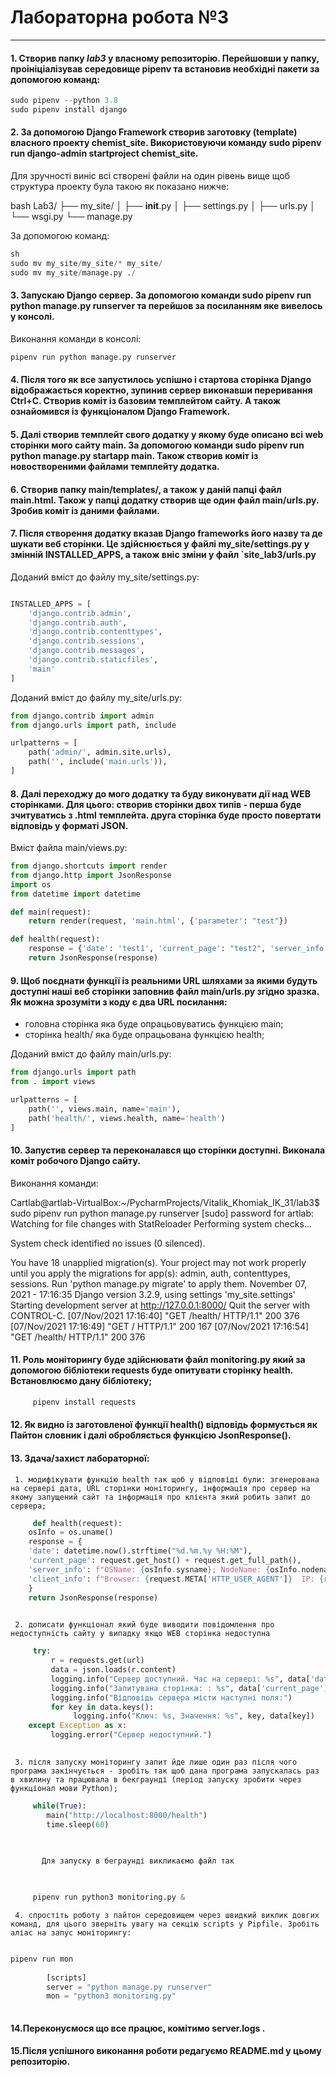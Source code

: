 # Лабораторна робота №3
---

#### 1. Створив папку ***lab3*** у власному репозиторію. Перейшовши у папку, проініціалізував середовище pipenv та встановив необхідні пакети за допомогою команд:

```python
sudo pipenv --python 3.8
sudo pipenv install django
```

#### 2. За допомогою Django Framework створив заготовку (template) власного проекту chemist_site. Використовуючи команду sudo pipenv run django-admin startproject chemist_site.
Для зручності виніс всі створені файли на один рівень вище щоб структура проекту була такою як показано нижче:

bash
Lab3/
├── my_site/
│   ├── __init__.py
│   ├── settings.py
│   ├── urls.py
│   └── wsgi.py
└── manage.py

За допомогою команд:
```python
sh
sudo mv my_site/my_site/* my_site/
sudo mv my_site/manage.py ./
```

#### 3. Запускаю Django сервер. За допомогою команди sudo pipenv run python manage.py runserver та перейшов за посиланням яке вивелось у консолі.
Виконання команди в консолі:

```python
pipenv run python manage.py runserver
```

#### 4. Після того як все запустилось успішно і стартова сторінка Django відображається коректно, зупинив сервер виконавши переривання Ctrl+C. Створив коміт із базовим темплейтом сайту. А також ознайомився із функціоналом Django Framework.

#### 5. Далі створив темплейт свого додатку у якому буде описано всі web сторінки мого сайту main. За допомогою команди sudo pipenv run python manage.py startapp main. Також створив коміт із новоствореними файлами темплейту додатка.

#### 6. Cтворив папку main/templates/, а також у даній папці файл main.html. Також у папці додатку створив ще один файл main/urls.py. Зробив коміт із даними файлами.

#### 7. Після створення додатку вказав Django frameworks його назву та де шукати веб сторінки. Це здійснюється у файлі my_site/settings.py у змінній INSTALLED_APPS, а також вніс зміни у файл `site_lab3/urls.py
Доданий вміст до файлу my_site/settings.py:

```python

INSTALLED_APPS = [
    'django.contrib.admin',
    'django.contrib.auth',
    'django.contrib.contenttypes',
    'django.contrib.sessions',
    'django.contrib.messages',
    'django.contrib.staticfiles',
    'main'
]
```

Доданий вміст до файлу my_site/urls.py:

```python
from django.contrib import admin
from django.urls import path, include

urlpatterns = [
    path('admin/', admin.site.urls),
    path('', include('main.urls')),
]
```

#### 8. Далі переходжу до мого додатку та буду виконувати дії над WEB сторінками. Для цього: створив сторінки двох типів - перша буде зчитуватись з .html темплейта. друга сторінка буде просто повертати відповідь у форматі JSON.
Вміст файла main/views.py:

```python
from django.shortcuts import render
from django.http import JsonResponse
import os
from datetime import datetime

def main(request):
    return render(request, 'main.html', {'parameter': "test"})

def health(request):
    response = {'date': 'test1', 'current_page': "test2", 'server_info': "test3", 'client_info': "test4"}
    return JsonResponse(response)
```


#### 9. Щоб поєднати функції із реальними URL шляхами за якими будуть доступні наші веб сторінки заповнив файл main/urls.py згідно зразка. Як можна зрозуміти з коду є два URL посилання:
* головна сторінка яка буде опрацьовуватись функцією main;
* сторінка health/ яка буде опрацьована функцією health;

Доданий вміст до файлу main/urls.py:

```python
from django.urls import path
from . import views

urlpatterns = [
    path('', views.main, name='main'),
    path('health/', views.health, name='health')
]
```



#### 10. Запустив сервер та переконалався що сторінки доступні. Виконала коміт робочого Django сайту.
Виконання команди:

Cartlab@artlab-VirtualBox:~/PycharmProjects/Vitalik_Khomiak_IK_31/lab3$ sudo pipenv run python manage.py runserver
[sudo] password for artlab:     
Watching for file changes with StatReloader
Performing system checks...

System check identified no issues (0 silenced).

You have 18 unapplied migration(s). Your project may not work properly until you apply the migrations for app(s): admin, auth, contenttypes, sessions.
Run 'python manage.py migrate' to apply them.
November 07, 2021 - 17:16:35
Django version 3.2.9, using settings 'my_site.settings'
Starting development server at http://127.0.0.1:8000/
Quit the server with CONTROL-C.
[07/Nov/2021 17:16:40] "GET /health/ HTTP/1.1" 200 376
[07/Nov/2021 17:16:49] "GET / HTTP/1.1" 200 167
[07/Nov/2021 17:16:54] "GET /health/ HTTP/1.1" 200 376



#### 11. Роль моніторингу буде здійснювати файл monitoring.py який за допомогою бібліотеки requests буде опитувати сторінку health. Встановлюємо дану бібліотеку;
     

```python
     pipenv install requests
```

     
#### 12. Як видно із заготовленої функції health() відповідь формується як Пайтон словник і далі обробляється функцією JsonResponse().

#### 13. Здача/захист лабораторної:
     1. модифікувати функцію health так щоб у відповіді були: згенерована на сервері дата, URL сторінки моніторингу, інформація про сервер на якому запущений сайт та інформація про клієнта який робить запит до сервера;
    

```python
     def health(request):
    osInfo = os.uname()
    response = {
    'date': datetime.now().strftime("%d.%m.%y %H:%M"),
    'current_page': request.get_host() + request.get_full_path(),
    'server_info': f"OSName: {osInfo.sysname}; NodeName: {osInfo.nodename}; Release:{osInfo.release}; Version:{osInfo.version}; Indentificator:{osInfo.machine}",
    'client_info': f"Browser: {request.META['HTTP_USER_AGENT']}  IP: {request.META['REMOTE_ADDR']} "
    }
    return JsonResponse(response)
    
```

     2. дописати функціонал який буде виводити повідомлення про недоступність сайту у випадку якщо WEB сторінка недоступна
    

```python
     try:
         r = requests.get(url)
         data = json.loads(r.content)
         logging.info("Сервер доступний. Час на сервері: %s", data['date'])
         logging.info("Запитувана сторінка: : %s", data['current_page'])
         logging.info("Відповідь сервера місти наступні поля:")
         for key in data.keys():
              logging.info("Ключ: %s, Значення: %s", key, data[key])
    except Exception as x:
         logging.error("Сервер недоступний.")
    
```
 
     3. після запуску моніторингу запит йде лише один раз після чого програма закінчується - зробіть так щоб дана програма запускалась раз в хвилину та працювала в бекграунді (період запуску зробити через функціонал мови Python);
    
```python
     while(True):
        main("http://localhost:8000/health")
        time.sleep(60)
     

 
       Для запуску в беграунді викликаємо файл так
    


     pipenv run python3 monitoring.py &
```

 
     4. спростіть роботу з пайтон середовищем через швидкий виклик довгих команд, для цього зверніть увагу на секцію scripts у Pipfile. Зробіть аліас на запус моніторингу:
         
```python

pipenv run mon
       
        [scripts]
        server = "python manage.py runserver"
        mon = "python3 monitoring.py"
   
```

#### 14.Переконуємося що все працює, комітимо server.logs .

#### 15.Після успішного виконання роботи редагуємо README.md у цьому репозиторію.
